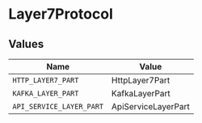 # Layer7Protocol


## Values

| Name                     | Value                    |
| ------------------------ | ------------------------ |
| `HTTP_LAYER7_PART`       | HttpLayer7Part           |
| `KAFKA_LAYER_PART`       | KafkaLayerPart           |
| `API_SERVICE_LAYER_PART` | ApiServiceLayerPart      |